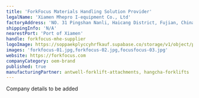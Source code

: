```yaml
---
title: 'ForkFocus Materials Handling Solution Provider'
legalName: 'Xiamen Mhepro I-equipment Co., Ltd'
factoryAddress: 'NO. 31 Pingshan Nanli, Haicang District, Fujian, China'
shippingInfo: 'N/A'
nearestPort: 'Port of Xiamen'
handle: forkfocus-mhe-supplier
logoImage: https://soppaekplyccyhrfkauf.supabase.co/storage/v1/object/public/manufacturers/forkfocus/logo.webp
images: 'forkfocus-01.jpg,forkfocus-02.jpg,focusfocus-03.jpg'
website: https://forkfocus.com
companyCategory: oem-brand
published: true
manufacturingPartner: antwell-forklift-attachments, hangcha-forklifts
---
```


Company details to be added
